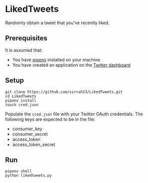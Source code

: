 # LikedTweets
Randomly obtain a tweet that you've recently liked.

## Prerequisites
It is assumed that:

- You have [pipenv](https://docs.pipenv.org/) installed on your machine
- You have created an application on the [Twitter dashboard](https://apps.twitter.com/)

## Setup
```
git clone https://github.com/sirrah23/LikedTweets.git
cd LikedTweets
pipenv install
touch cred.json
```

Populate the `cred.json` file with your Twitter OAuth credentials. The
following keys are expected to be in the file:

- consumer_key 
- consumer_secret
- access_token
- access_token_secret

## Run
```
pipenv shell
python likedtweets.py
```
